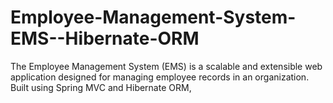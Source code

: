# Employee-Management-System-EMS--Hibernate-ORM
The Employee Management System (EMS) is a scalable and extensible web application designed for managing employee records in an organization. Built using Spring MVC and Hibernate ORM,
